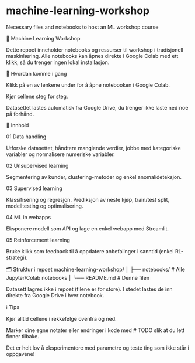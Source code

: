 # machine-learning-workshop
Necessary files and notebooks to host an ML workshop course


📘 Machine Learning Workshop

Dette repoet inneholder notebooks og ressurser til workshop i tradisjonell maskinlæring.
Alle notebooks kan åpnes direkte i Google Colab med ett klikk, så du trenger ingen lokal installasjon.

🚀 Hvordan komme i gang

Klikk på en av lenkene under for å åpne notebooken i Google Colab.

Kjør cellene steg for steg.

Datasettet lastes automatisk fra Google Drive, du trenger ikke laste ned noe på forhånd.

📂 Innhold

01 Data handling

Utforske datasettet, håndtere manglende verdier, jobbe med kategoriske variabler og normalisere numeriske variabler.

02 Unsupervised learning

Segmentering av kunder, clustering-metoder og enkel anomalideteksjon.

03 Supervised learning

Klassifisering og regresjon. Prediksjon av neste kjøp, train/test split, modelltesting og optimalisering.

04 ML in webapps

Eksponere modell som API og lage en enkel webapp med Streamlit.

05 Reinforcement learning

Bruke klikk som feedback til å oppdatere anbefalinger i sanntid (enkel RL-strategi).

🗂 Struktur i repoet
machine-learning-workshop/
│
├── notebooks/     # Alle Jupyter/Colab notebooks
│
└── README.md      # Denne filen


Datasett lagres ikke i repoet (filene er for store). I stedet lastes de inn direkte fra Google Drive i hver notebook.

ℹ️ Tips

Kjør alltid cellene i rekkefølge ovenfra og ned.

Marker dine egne notater eller endringer i kode med # TODO slik at du lett finner tilbake.

Det er helt lov å eksperimentere med parametre og teste ting som ikke står i oppgavene!
